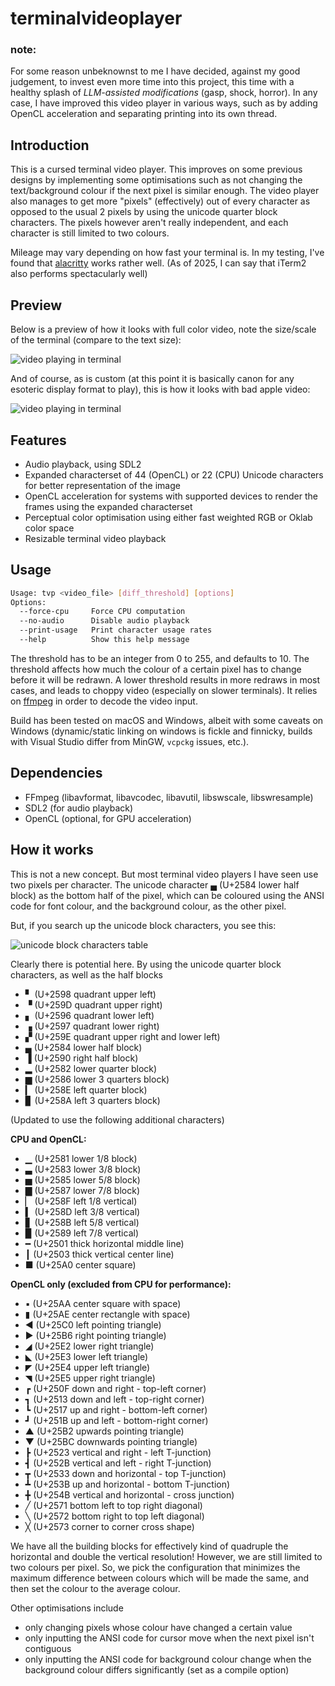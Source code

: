 # terminalvideoplayer

### note:
For some reason unbeknownst to me I have decided, against my good judgement, to invest even 
more time into this project, this time with a healthy splash of _LLM-assisted modifications_
(gasp, shock, horror). In any case, I have improved this video player in various ways, such 
as by adding OpenCL acceleration and separating printing into its own thread.

## Introduction

This is a cursed terminal video player. This improves on some previous designs by implementing some optimisations such
as not changing the text/background colour if the next pixel is similar enough. The video player also manages to get
more "pixels" (effectively) out of every character as opposed to the usual 2 pixels by using the unicode quarter block
characters. The pixels however aren't really independent, and each character is still limited to two colours.

Mileage may vary depending on how fast your terminal is. In my testing, I've found
that [alacritty](https://github.com/alacritty/alacritty) works rather well. (As of 2025, I can say that iTerm2 also performs spectacularly well)

## Preview

Below is a preview of how it looks with full color video, note the size/scale of the terminal (compare to the text size):

![video playing in terminal](./imgs/colorvid.gif)

And of course, as is custom (at this point it is basically canon for any esoteric display format to play),
this is how it looks with bad apple video:

![video playing in terminal](./imgs/badapple.gif)


## Features

- Audio playback, using SDL2
- Expanded characterset of 44 (OpenCL) or 22 (CPU) Unicode characters for better representation of the image
- OpenCL acceleration for systems with supported devices to render the frames using the expanded characterset
- Perceptual color optimisation using either fast weighted RGB or Oklab color space
- Resizable terminal video playback

## Usage
```sh
Usage: tvp <video_file> [diff_threshold] [options]
Options:
  --force-cpu     Force CPU computation
  --no-audio      Disable audio playback
  --print-usage   Print character usage rates
  --help          Show this help message
```

The threshold has to be an integer from 0 to 255, and defaults to 10. The threshold affects how much the colour of a
certain pixel has to change before it will be redrawn. A lower threshold results in more redraws in most cases, and
leads to choppy video (especially on slower terminals). It relies on [ffmpeg](https://www.ffmpeg.org/) in order to decode the video input.

Build has been tested on macOS and Windows, albeit with some caveats on Windows (dynamic/static linking on windows 
is fickle and finnicky, builds with Visual Studio differ from MinGW, `vcpckg` issues, etc.).

## Dependencies
- FFmpeg (libavformat, libavcodec, libavutil, libswscale, libswresample)
- SDL2 (for audio playback)
- OpenCL (optional, for GPU acceleration)

## How it works

This is not a new concept. But most terminal video players I have seen use two pixels per character. The unicode
character ▄  (U+2584 lower half block) as the bottom half of the pixel, which can be coloured using the ANSI code for
font colour, and the background colour, as the other pixel.

But, if you search up the unicode block characters, you see this:

![unicode block characters table](./imgs/unicode_block_elements.png)

Clearly there is potential here. By using the unicode quarter block characters, as well as the half blocks

- ▘  (U+2598 quadrant upper left)
- ▝  (U+259D quadrant upper right)
- ▖  (U+2596 quadrant lower left)
- ▗  (U+2597 quadrant lower right)
- ▞  (U+259E quadrant upper right and lower left)
- ▄  (U+2584 lower half block)
- ▐  (U+2590 right half block)
- ▂  (U+2582 lower quarter block)
- ▆  (U+2586 lower 3 quarters block)
- ▎  (U+258E left quarter block)
- ▊  (U+258A left 3 quarters block)

(Updated to use the following additional characters)

**CPU and OpenCL:**
- ▁  (U+2581 lower 1/8 block)
- ▃  (U+2583 lower 3/8 block)
- ▅  (U+2585 lower 5/8 block)
- ▇  (U+2587 lower 7/8 block)
- ▏  (U+258F left 1/8 vertical)
- ▍  (U+258D left 3/8 vertical)
- ▋  (U+258B left 5/8 vertical)
- ▉  (U+2589 left 7/8 vertical)
- ━  (U+2501 thick horizontal middle line)
- ┃  (U+2503 thick vertical center line)
- ■  (U+25A0 center square)

**OpenCL only (excluded from CPU for performance):**
- ▪  (U+25AA center square with space)
- ▮  (U+25AE center rectangle with space)
- ◀  (U+25C0 left pointing triangle)
- ▶  (U+25B6 right pointing triangle)
- ◢  (U+25E2 lower right triangle)
- ◣  (U+25E3 lower left triangle)
- ◤  (U+25E4 upper left triangle)
- ◥  (U+25E5 upper right triangle)
- ┏  (U+250F down and right - top-left corner)
- ┓  (U+2513 down and left - top-right corner)
- ┗  (U+2517 up and right - bottom-left corner)
- ┛  (U+251B up and left - bottom-right corner)
- ▲  (U+25B2 upwards pointing triangle)
- ▼  (U+25BC downwards pointing triangle)
- ┣  (U+2523 vertical and right - left T-junction)
- ┫  (U+252B vertical and left - right T-junction)
- ┳  (U+2533 down and horizontal - top T-junction)
- ┻  (U+253B up and horizontal - bottom T-junction)
- ╋  (U+254B vertical and horizontal - cross junction)
- ╱  (U+2571 bottom left to top right diagonal)
- ╲  (U+2572 bottom right to top left diagonal)
- ╳  (U+2573 corner to corner cross shape)

We have all the building blocks for effectively kind of quadruple the horizontal and double the vertical resolution!
However, we are still limited to two colours per pixel. So, we pick the configuration that minimizes the maximum
difference between colours which will be made the same, and then set the colour to the average colour.

Other optimisations include

- only changing pixels whose colour have changed a certain value
- only inputting the ANSI code for cursor move when the next pixel isn't contiguous
- only inputting the ANSI code for background colour change when the background colour differs significantly (set as a
  compile option)

